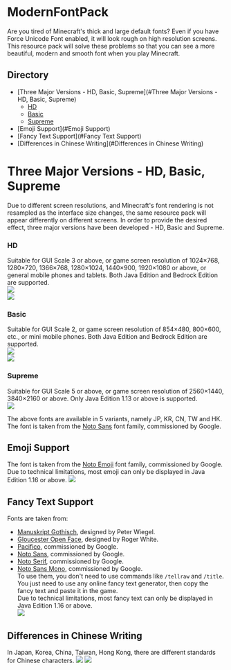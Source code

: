 # ModernFontPack
Are you tired of Minecraft's thick and large default fonts? Even if you have Force Unicode Font enabled, it will look rough on high resolution screens. This resource pack will solve these problems so that you can see a more beautiful, modern and smooth font when you play Minecraft.  

## Directory
- [Three Major Versions - HD, Basic, Supreme](#Three Major Versions - HD, Basic, Supreme)
    - [HD](#HD)
    - [Basic](#Basic)
    - [Supreme](#Supreme)
- [Emoji Support](#Emoji Support)
- [Fancy Text Support](#Fancy Text Support)
- [Differences in Chinese Writing](#Differences in Chinese Writing)

# Three Major Versions - HD, Basic, Supreme  
Due to different screen resolutions, and Minecraft's font rendering is not resampled as the interface size changes, the same resource pack will appear differently on different screens. In order to provide the desired effect, three major versions have been developed - HD, Basic and Supreme.  

### HD
Suitable for GUI Scale 3 or above, or game screen resolution of 1024×768, 1280×720, 1366×768, 1280×1024, 1440×900, 1920×1080 or above, or general mobile phones and tablets. Both Java Edition and Bedrock Edition are supported.  
![](https://lh5.googleusercontent.com/mcgyQa0xEs0s1w943VpDxuzhSo1vg_Ht5STyq3C6lfHfZIbEH2yHQ_vWC1NAAcnpx45SN1iSTDZcyN4pL1BR_QrAsdcluC29mengc0ZnADvxDTXnmKmKpNPgkQLlrBD5U9wR-EIsJwmTtYSRX_tKIQ6C4IPGgoBO2gS_AAiKGl5jE0I_9oiibRvqHC9sWon1=w1280)  
![](https://lh5.googleusercontent.com/EV78wn1PaWLx6V9WMcLhbbL6ytTa369-7eEPjS7845kgYZ2P4i-vz2AxC8lutJ5lLhpegRRFK2wg3jDyUFTvBvd1Eqor5-hdPcm3niAIyFwmCCek6ldc2GDugPAOD-PwAg=w1280)  

### Basic
Suitable for GUI Scale 2, or game screen resolution of 854×480, 800×600, etc., or mini mobile phones. Both Java Edition and Bedrock Edition are supported.  
![](https://lh6.googleusercontent.com/DFi09tT_VwCAgwrkyhUvbzeaSkzj0QsCUM3r_pm9NwIWoxxwfsmWzPgUeLkWk5NbcenpOKhi4YRXO-7Q2FxcksVe0BmsqiGskZiuiysMbPMufhp7AKLga_LmC_E6kQlVfw=w1280)  
![](https://lh4.googleusercontent.com/yMSqGCCyJ7OUvJfkGrDiMSRqAN-A7-FHU-tyM9XHOOOTgdNWYiAln7oTIm-rZTahfmB5pUDkHHnlb7oEQmugpsxPWkJmRI85Kaz55BcN8XsXEmzddhII7NyIJyd2MHjiNWKAeapotvaJ4OUfFtmdl3I9GmMu1kv1eUfNh3K25VKvdzVUNF6i1ENmSsRygXIU=w1280)  

### Supreme
Suitable for GUI Scale 5 or above, or game screen resolution of 2560×1440, 3840×2160 or above. Only Java Edition 1.13 or above is supported.  
![](https://lh5.googleusercontent.com/6AW49BV5L0suW-tuITaqO43xgdjtN6W_gdLB-ZeKGpqzJdTi0fD79zPpNKwXfV0E_EHTWvPcFx6BZY2qMgb85cYk_pPCwESdqq53CQUdJIdfJx_FRIpctvSHY6IiFJ-e2Q=w1280)  

The above fonts are available in 5 variants, namely JP, KR, CN, TW and HK. The font is taken from the [Noto Sans](https://fonts.google.com/noto/specimen/Noto+Sans) font family, commissioned by Google.  

## Emoji Support
The font is taken from the [Noto Emoji](https://fonts.google.com/noto/specimen/Noto+Emoji) font family, commissioned by Google. Due to technical limitations, most emoji can only be displayed in Java Edition 1.16 or above.
![](https://lh4.googleusercontent.com/o5mKDaaLws8qi1VOjTPk26dOe8hHV9LE2yD1xbvNiDlAK0ZeJk964VgqetvrLca3WLrMdrpKKNXi8FNkMBt1ZryD3ELkLdlMt5xAb6PZYstIcVDTqR0yOjDhAqVOFrknkQ=w1280)

## Fancy Text Support
Fonts are taken from:  
- [Manuskript Gothisch](https://www.1001fonts.com/manuskript-gothisch-font.html), designed by Peter Wiegel.  
- [Gloucester Open Face](https://www.1001freefonts.com/gloucester-open-face.font), designed by Roger White.  
- [Pacifico](https://fonts.google.com/specimen/Pacifico), commissioned by Google.  
- [Noto Sans](https://fonts.google.com/noto/specimen/Noto+Sans), commissioned by Google.  
- [Noto Serif](https://fonts.google.com/noto/specimen/Noto+Serif), commissioned by Google.  
- [Noto Sans Mono](https://fonts.google.com/noto/specimen/Noto+Sans+Mono), commissioned by Google.  
To use them, you don't need to use commands like `/tellraw` and `/title`. You just need to use any online fancy text generator, then copy the fancy text and paste it in the game.  
Due to technical limitations, most fancy text can only be displayed in Java Edition 1.16 or above.  
![](https://lh6.googleusercontent.com/PcGT--d3swREw2bYyOF4N-KziHp5AK3AdM4GTWAo9YRHCIRR-Iil-W8UWMglgmxrciXwM2oTVh2EHUoppEaDLTFqpxJUpyAK1c45liZIKFuTa1cWabPSxWsVPV7a4kh8oH32CbByCaymi8QqkjzWG_DMM7UqeeMgpCg7oH3IgYhZc6I50iWagooBSaHudmXu=w1280)

## Differences in Chinese Writing
In Japan, Korea, China, Taiwan, Hong Kong, there are different standards for Chinese characters.
![](https://lh4.googleusercontent.com/Vww83iQzNfzqPiYMjTnwSVI7y8g2A00s5o5ZhcL2gvcg6k2EAwZeqq3sCqVeKqB3Bp8GMSopwKQhaP3f6O06Z6Z-X4TYLl9kCSK8FOWfgGAXuyCZ09FhZkfEJVDsPAPDLYdXBFx6OMddKoeUsUEHbaes00mSno3ZjkXwCXfuyoT8Kq1BrjA0pW3pGtqjb-A=w1280)
![](https://lh5.googleusercontent.com/4zWl4RmCEZeS5MNikWajHqE2WeKXrTVvR9hYzAivOA84gvzdBWoZTZkUr2EnrIFHYBpHtkHynZHKpfRBeOH-ulhjsimoU9gJkh1o03IsB8NSOGuCN1qSMpKrlbLu_Mz2Ag=w1280)